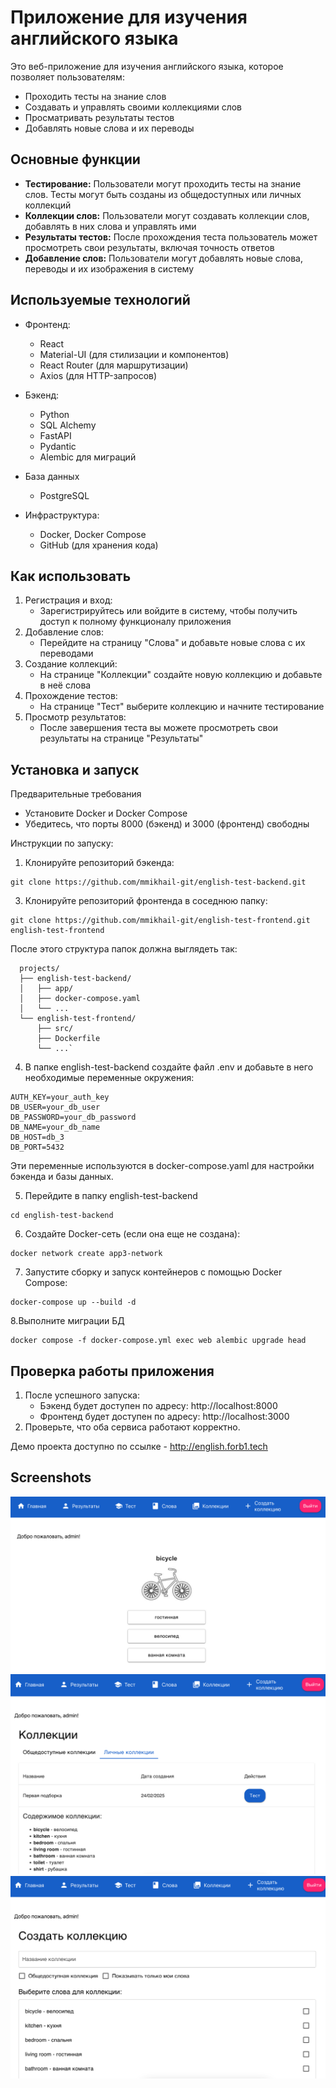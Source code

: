 # Приложение для изучения английского языка

Это веб-приложение для изучения английского языка, которое позволяет пользователям:
- Проходить тесты на знание слов
- Создавать и управлять своими коллекциями слов
- Просматривать результаты тестов
- Добавлять новые слова и их переводы

## Основные функции
- **Тестирование:** Пользователи могут проходить тесты на знание слов. Тесты могут быть созданы из общедоступных или личных коллекций 
- **Коллекции слов:** Пользователи могут создавать коллекции слов, добавлять в них слова и управлять ими
- **Результаты тестов:** После прохождения теста пользователь может просмотреть свои результаты, включая точность ответов
- **Добавление слов:** Пользователи могут добавлять новые слова, переводы и их изображения в систему


## Используемые технологий

- Фронтенд:
  - React 
  - Material-UI (для стилизации и компонентов)
  - React Router (для маршрутизации)
  - Axios (для HTTP-запросов)

- Бэкенд:
  - Python
  - SQL Alchemy
  - FastAPI
  - Pydantic
  - Alembic для миграций

- База данных
  - PostgreSQL

- Инфраструктура:
  - Docker, Docker Compose
  - GitHub (для хранения кода)

## Как использовать
1. Регистрация и вход:
   - Зарегистрируйтесь или войдите в систему, чтобы получить доступ к полному функционалу приложения
2. Добавление слов:
   - Перейдите на страницу "Слова" и добавьте новые слова с их переводами
3. Создание коллекций:
   - На странице "Коллекции" создайте новую коллекцию и добавьте в неё слова
4. Прохождение тестов:
   - На странице "Тест" выберите коллекцию и начните тестирование
5. Просмотр результатов: 
   - После завершения теста вы можете просмотреть свои результаты на странице "Результаты"

## Установка и запуск

Предварительные требования
- Установите Docker и Docker Compose
- Убедитесь, что порты 8000 (бэкенд) и 3000 (фронтенд) свободны

Инструкции по запуску:
1. Клонируйте репозиторий бэкенда:
```
git clone https://github.com/mmikhail-git/english-test-backend.git
```

3. Клонируйте репозиторий фронтенда в соседнюю папку:
```
git clone https://github.com/mmikhail-git/english-test-frontend.git english-test-frontend
```

После этого структура папок должна выглядеть так:

```
  projects/
  ├── english-test-backend/
  │   ├── app/
  │   ├── docker-compose.yaml
  │   └── ...
  └── english-test-frontend/
      ├── src/
      ├── Dockerfile
      └── ...`
```

4. В папке english-test-backend создайте файл .env и добавьте в него необходимые переменные окружения:
```
AUTH_KEY=your_auth_key
DB_USER=your_db_user
DB_PASSWORD=your_db_password
DB_NAME=your_db_name
DB_HOST=db_3
DB_PORT=5432
```
Эти переменные используются в docker-compose.yaml для настройки бэкенда и базы данных.

5. Перейдите в папку english-test-backend
```
cd english-test-backend
```
6. Создайте Docker-сеть (если она еще не создана):
```
docker network create app3-network
```
7. Запустите сборку и запуск контейнеров с помощью Docker Compose:
```
docker-compose up --build -d
```

8.Выполните миграции БД
```
docker compose -f docker-compose.yml exec web alembic upgrade head
```

## Проверка работы приложения
1. После успешного запуска:
   - Бэкенд будет доступен по адресу: http://localhost:8000
   - Фронтенд будет доступен по адресу: http://localhost:3000
2. Проверьте, что оба сервиса работают корректно.

 Демо проекта доступно по ссылке - http://english.forb1.tech 

## Screenshots

![Screenshot 1](https://github.com/mmikhail-git/english-test-backend/blob/e44b238fe250ae8603f1e6dcaee03d8ae152c394/screenshots/screen1.png)
![Screenshot 2](https://github.com/mmikhail-git/english-test-backend/blob/e44b238fe250ae8603f1e6dcaee03d8ae152c394/screenshots/screen2.png)
![Screenshot 3](https://github.com/mmikhail-git/english-test-backend/blob/e44b238fe250ae8603f1e6dcaee03d8ae152c394/screenshots/screen3.png)
